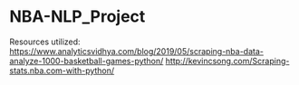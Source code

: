 # NBA-NLP_Project

Resources utilized: 
https://www.analyticsvidhya.com/blog/2019/05/scraping-nba-data-analyze-1000-basketball-games-python/
http://kevincsong.com/Scraping-stats.nba.com-with-python/

